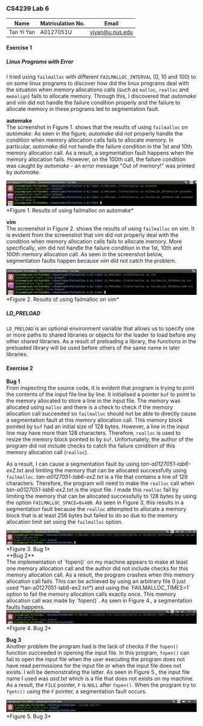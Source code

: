 ### CS4239 Lab 6

| Name        | Matriculation No.| Email  |
| ------------- |-------------| -----|
| Tan Yi Yan      | A0127051U | yiyan@u.nus.edu |

#### Exercise 1

##### Linux Programs with Error
I tried using `failmalloc` with different `FAILMALLOC_INTERVAL` (0, 10 and 100) to on some linux programs to discover how did the linux programs deal with the situation when memory allocations calls (such as `malloc`, `realloc` and `memalign`) fails to allocate memory. Through this, I discovered that *automake* and *vim* did not handle the failure condition properly and the failure to allocate memory in these programs led to segmentation fault.

**automake** <br>
The screenshot in Figure 1. shows that the results of using `failmalloc` on *automake*. As seen in the figure, *automake* did not properly handle the condition when memory allocation calls fails to allocate memory. In particular, *automake* did not handle the failure condition in the 1st and 10th memory allocation call. As a result, a segmentation fault happens when the memory allocation fails. However, on the 100th call, the failure condition was caught by *automake* - an error message "Out of memory!" was printed by *automake*.

<img src="automake.png">
*Figure 1. Results of using failmalloc on automake*

**vim** <br>
The screenshot in Figure 2. shows the results of using `failmalloc` on *vim*. It is evident from the screenshot that *vim* did not properly deal with the condition when memory allocation calls fails to allocate memory. More specifically, *vim* did not handle the failure condition in the 1st, 10th and 100th memory allocation call. As seen in the screenshot below, segmentation faults happen because *vim* did not catch the problem.

<img src="vim.png">
*Figure 2. Results of using failmalloc on vim*

##### LD_PRELOAD
`LD_PRELOAD` is an optional environment variable that allows us to specify one or more paths to shared libraries or objects for the loader to load before any other shared libraries. As a result of preloading a library, the functions in the preloaded library will be used before others of the same name in later libraries.

#### Exercise 2
**Bug 1** <br>
From inspecting the source code, it is evident that program is trying to print the contents of the input file line by line. It initialised a pointer `buf` to point to the memory allocated to store a line in the input file. The memory was allocated using `malloc` and there is a check to check if the memory allocation call succeeded so `failmalloc` should not be able to directly cause a segmentation fault at this memory allocation call. This memory block pointed by `buf` had an initial size of 128 bytes. However, a line in the input line may have more than 128 characters. Therefore, `realloc` is used to resize the memory block pointed to by `buf`. Unfortunately, the author of the program did not include checks to catch the failure condition of this memory allocation call (`realloc`).

As a result, I can cause a segmentation fault by using *tan-a0127051-lab6-ex2.txt* and limiting the memory that can be allocated successfully using `failmalloc`. *tan-a0127051-lab6-ex2.txt* is a file that contains a line of 129 characters. Therefore, the program will need to make the `realloc` call when *tan-a0127051-lab6-ex2.txt* is the input file. I made this `realloc` fail by limiting the memory that can be allocated successfully to 128 bytes by using the option `FAILMALLOC_SPACE=0x400`. As seen in Figure 3, this results in a segmentation fault because the `realloc` attempted to allocate a memory block that is at least 256 bytes but failed to do so due to the memory allocation limit set using the `failmalloc` option.

<img src="bug1.png">
*Figure 3. Bug 1*

<br>
**Bug 2** <br>
The implementation of `fopen()` on my machine appears to make at least one memory allocation call and the author did not include checks for this memory allocation call. As a result, the program crashes when this memory allocation call fails. This can be achieved by using an arbitrary file (I just used *tan-a0127051-lab6-ex2.txt*) and using the `FAILMALLOC_TIMES=1` option to fail the memory allocation calls exactly once. This memory allocation call was made by `fopen()`. As seen in Figure 4., a segmentation faults happens.

<img src="bug2.png">
*Figure 4. Bug 2*

**Bug 3** <br>
Another problem the program had is the lack of checks if the `fopen()` function succeeded in opening the input file. In this program, `fopen()` can fail to open the input file when the user executing the program does not have read permissions for the input file or when the input file does not exists. I will be demonstrating the latter. As seen in Figure 5., the input file name I used was *asd.txt* which is a file that does not exists on my machine. As a result, the `FILE` pointer, `F` is `NULL` after `fopen()`. When the program try to `fgetc()` using the `F` pointer, a segmentation fault occurs.

<img src="bug3.png">
*Figure 5. Bug 3*

